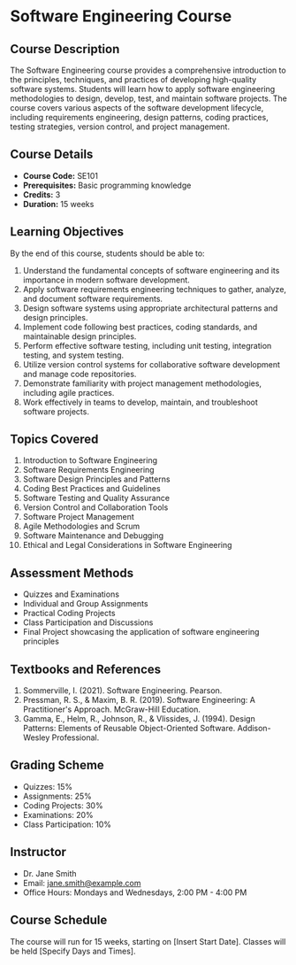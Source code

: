 
# Software Engineering Course

## Course Description

The Software Engineering course provides a comprehensive introduction to the principles, techniques, and practices of developing high-quality software systems. Students will learn how to apply software engineering methodologies to design, develop, test, and maintain software projects. The course covers various aspects of the software development lifecycle, including requirements engineering, design patterns, coding practices, testing strategies, version control, and project management.

## Course Details

- **Course Code:** SE101
- **Prerequisites:** Basic programming knowledge
- **Credits:** 3
- **Duration:** 15 weeks

## Learning Objectives

By the end of this course, students should be able to:

1. Understand the fundamental concepts of software engineering and its importance in modern software development.
2. Apply software requirements engineering techniques to gather, analyze, and document software requirements.
3. Design software systems using appropriate architectural patterns and design principles.
4. Implement code following best practices, coding standards, and maintainable design principles.
5. Perform effective software testing, including unit testing, integration testing, and system testing.
6. Utilize version control systems for collaborative software development and manage code repositories.
7. Demonstrate familiarity with project management methodologies, including agile practices.
8. Work effectively in teams to develop, maintain, and troubleshoot software projects.

## Topics Covered

1. Introduction to Software Engineering
2. Software Requirements Engineering
3. Software Design Principles and Patterns
4. Coding Best Practices and Guidelines
5. Software Testing and Quality Assurance
6. Version Control and Collaboration Tools
7. Software Project Management
8. Agile Methodologies and Scrum
9. Software Maintenance and Debugging
10. Ethical and Legal Considerations in Software Engineering

## Assessment Methods

- Quizzes and Examinations
- Individual and Group Assignments
- Practical Coding Projects
- Class Participation and Discussions
- Final Project showcasing the application of software engineering principles

## Textbooks and References

1. Sommerville, I. (2021). Software Engineering. Pearson.
2. Pressman, R. S., & Maxim, B. R. (2019). Software Engineering: A Practitioner's Approach. McGraw-Hill Education.
3. Gamma, E., Helm, R., Johnson, R., & Vlissides, J. (1994). Design Patterns: Elements of Reusable Object-Oriented Software. Addison-Wesley Professional.

## Grading Scheme

- Quizzes: 15%
- Assignments: 25%
- Coding Projects: 30%
- Examinations: 20%
- Class Participation: 10%

## Instructor

- Dr. Jane Smith
- Email: jane.smith@example.com
- Office Hours: Mondays and Wednesdays, 2:00 PM - 4:00 PM

## Course Schedule

The course will run for 15 weeks, starting on [Insert Start Date]. Classes will be held [Specify Days and Times].
